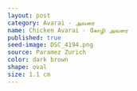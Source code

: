 ```yaml
---
layout: post
category: Avarai - அவரை
name: Chicken Avarai - கோழி அவரை
published: true
seed-image: DSC_4194.png
source: Paramez Zurich
color: dark brown
shape: oval
size: 1.1 cm
---
```




<!--more-->
